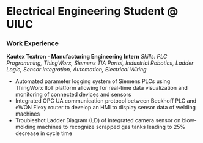 # Electrical Engineering Student @ UIUC


### Work Experience
**Kautex Textron - Manufacturing Engineering Intern**
*Skills: PLC Programming, ThingWorx, Siemens TIA Portal, Industrial Robotics, Ladder Logic, Sensor Integration, Automation, Electrical Wiring*
- Automated parameter logging system of Siemens PLCs using ThingWorx IIoT platform allowing for real-time data visualization and monitoring of connected devices and sensors
- Integrated OPC UA communication protocol between Beckhoff PLC and eWON Flexy router to develop an HMI to display sensor data of welding machines
- Troubleshot Ladder Diagram (LD) of integrated camera sensor on blow-molding machines to recognize scrapped gas tanks leading to 25% decrease in cycle time

